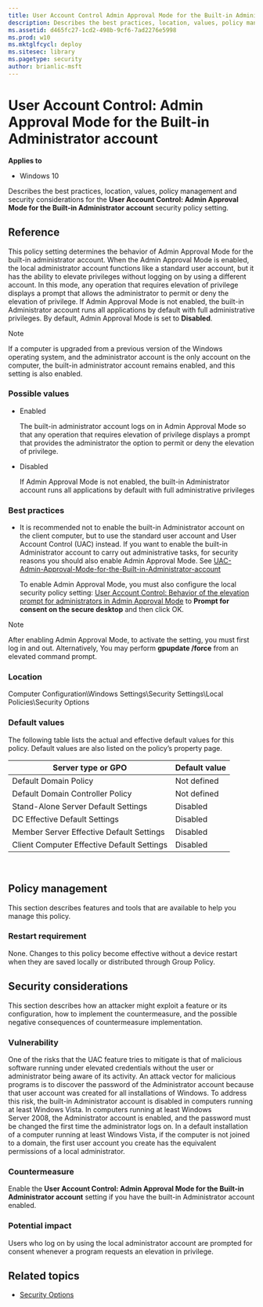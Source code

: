 ```yaml
---
title: User Account Control Admin Approval Mode for the Built-in Administrator account (Windows 10)
description: Describes the best practices, location, values, policy management and security considerations for the User Account Control Admin Approval Mode for the Built-in Administrator account security policy setting.
ms.assetid: d465fc27-1cd2-498b-9cf6-7ad2276e5998
ms.prod: w10
ms.mktglfcycl: deploy
ms.sitesec: library
ms.pagetype: security
author: brianlic-msft
---
```


# User Account Control: Admin Approval Mode for the Built-in Administrator account
**Applies to**
-   Windows 10

Describes the best practices, location, values, policy management and security considerations for the **User Account Control: Admin Approval Mode for the Built-in Administrator account** security policy setting.

## Reference

This policy setting determines the behavior of Admin Approval Mode for the built-in administrator account.
When the Admin Approval Mode is enabled, the local administrator account functions like a standard user account, but it has the ability to elevate privileges without logging on by using a different account. In this mode, any operation that requires elevation of privilege displays a prompt that allows the administrator to permit or deny the elevation of privilege. If Admin Approval Mode is not enabled, the built-in Administrator account runs all applications by default with full administrative privileges. By default, Admin Approval Mode is set to **Disabled**.

> [!NOTE]
> If a computer is upgraded from a previous version of the Windows operating system, and the administrator account is the only account on the computer, the built-in administrator account remains enabled, and this setting is also enabled.
 
### Possible values

-   Enabled

    The built-in administrator account logs on in Admin Approval Mode so that any operation that requires elevation of privilege displays a prompt that provides the administrator the option to permit or deny the elevation of privilege.

-   Disabled

    If Admin Approval Mode is not enabled, the built-in Administrator account runs all applications by default with full administrative privileges

### Best practices

-   It is recommended not to enable the built-in Administrator account on the client computer, but to use the standard user account and User Account Control (UAC) instead. If you want to enable the built-in Administrator account to carry out administrative tasks, for security reasons you should also enable Admin Approval Mode. See [UAC-Admin-Approval-Mode-for-the-Built-in-Administrator-account](https://docs.microsoft.com/en-us/windows/device-security/security-policy-settings/user-account-control-admin-approval-mode-for-the-built-in-administrator-account)

    To enable Admin Approval Mode, you must also configure the local security policy setting: [User Account Control: Behavior of the elevation prompt for administrators in Admin Approval Mode](https://docs.microsoft.com/en-us/windows/device-security/security-policy-settings/user-account-control-behavior-of-the-elevation-prompt-for-administrators-in-admin-approval-mode) to **Prompt for consent on the secure desktop** and then click OK.

> [!NOTE]
> After enabling Admin Approval Mode, to activate the setting, you must first log in and out. Alternatively, You may perform **gpupdate /force** from an elevated command prompt. 

### Location

Computer Configuration\\Windows Settings\\Security Settings\\Local Policies\\Security Options

### Default values

The following table lists the actual and effective default values for this policy. Default values are also listed on the policy’s property page.

| Server type or GPO | Default value |
| - | - |
| Default Domain Policy| Not defined|
| Default Domain Controller Policy | Not defined| 
| Stand-Alone Server Default Settings | Disabled| 
| DC Effective Default Settings | Disabled| 
| Member Server Effective Default Settings | Disabled| 
| Client Computer Effective Default Settings | Disabled| 
 
## Policy management

This section describes features and tools that are available to help you manage this policy.

### Restart requirement

None. Changes to this policy become effective without a device restart when they are saved locally or distributed through Group Policy.

## Security considerations

This section describes how an attacker might exploit a feature or its configuration, how to implement the countermeasure, and the possible negative consequences of countermeasure implementation.

### Vulnerability

One of the risks that the UAC feature tries to mitigate is that of malicious software running under elevated credentials without the user or administrator being aware of its activity. An attack vector for malicious programs is to discover the password of the Administrator account because that user account was created for all installations of Windows. To address this risk, the built-in Administrator account is disabled in computers running at least Windows Vista. In computers running at least Windows Server 2008, the Administrator account is enabled, and the password must be changed the first time the administrator logs on. In a default installation of a computer running at least Windows Vista, if the computer is not joined to a domain, the first user account you create has the equivalent permissions of a local administrator.

### Countermeasure

Enable the **User Account Control: Admin Approval Mode for the Built-in Administrator account** setting if you have the built-in Administrator account enabled.

### Potential impact

Users who log on by using the local administrator account are prompted for consent whenever a program requests an elevation in privilege.
## Related topics

- [Security Options](/windows/device-security/security-policy-settings/security-options)
